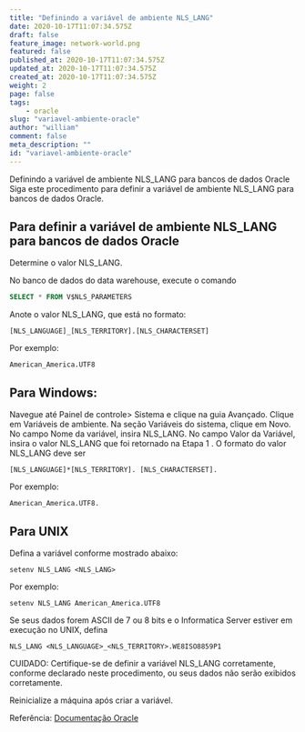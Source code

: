 ```yaml
---
title: "Definindo a variável de ambiente NLS_LANG"
date: 2020-10-17T11:07:34.575Z
draft: false
feature_image: network-world.png
featured: false
published_at: 2020-10-17T11:07:34.575Z
updated_at: 2020-10-17T11:07:34.575Z
created_at: 2020-10-17T11:07:34.575Z
weight: 2
page: false
tags:
    - oracle
slug: "variavel-ambiente-oracle"
author: "william"
comment: false
meta_description: ""
id: "variavel-ambiente-oracle"
---
```


Definindo a variável de ambiente NLS_LANG para bancos de dados Oracle
Siga este procedimento para definir a variável de ambiente NLS_LANG para bancos de dados Oracle.

## Para definir a variável de ambiente NLS_LANG para bancos de dados Oracle

Determine o valor NLS_LANG.

No banco de dados do data warehouse, execute o comando

```sql
SELECT * FROM V$NLS_PARAMETERS
```

Anote o valor NLS_LANG, que está no formato:

```
[NLS_LANGUAGE]_[NLS_TERRITORY].[NLS_CHARACTERSET]
```

Por exemplo:

```
American_America.UTF8
```

## Para Windows:

Navegue até Painel de controle> Sistema e clique na guia Avançado. Clique em Variáveis ​​de ambiente.
Na seção Variáveis ​​do sistema, clique em Novo.
No campo Nome da variável, insira NLS_LANG.
No campo Valor da Variável, insira o valor NLS_LANG que foi retornado na Etapa 1 .
O formato do valor NLS_LANG deve ser

```
[NLS_LANGUAGE]*[NLS_TERRITORY]. [NLS_CHARACTERSET].
```

Por exemplo:

```
American_America.UTF8.
```

## Para UNIX

Defina a variável conforme mostrado abaixo:

```
setenv NLS_LANG <NLS_LANG>
```

Por exemplo:

```
setenv NLS_LANG American_America.UTF8
```

Se seus dados forem ASCII de 7 ou 8 bits e o Informatica Server estiver em execução no UNIX, defina

```
NLS_LANG <NLS_LANGUAGE>_<NLS_TERRITORY>.WE8ISO8859P1
```

CUIDADO: Certifique-se de definir a variável NLS_LANG corretamente, conforme declarado neste procedimento, ou seus dados não serão exibidos corretamente.

Reinicialize a máquina após criar a variável.

Referência: [Documentação Oracle](https://docs.oracle.com/cd/E12102_01/books/AnyInstAdm784/AnyInstAdmPreInstall18.html#wp1043751)
